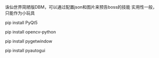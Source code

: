 诛仙世界简陋版DBM，可以通过配置json和图片来预告boss的技能
实用性一般，只能作为小玩具

pip install PyQt5

pip install opencv-python

pip install pygetwindow

pip install pyautogui

